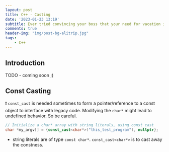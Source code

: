 ```yaml
---
layout: post
title: C++ - Casting 
date: '2023-01-23 13:19'
subtitle: Ever tried convincing your boss that your need for vacation is a 'const' by using const_cast? Welcome to C++ casting!
comments: true
header-img: "img/post-bg-alitrip.jpg"
tags:
    - C++
---
```


## Introduction

TODO - coming soon ;)

## Const Casting

❗ `const_cast` is needed sometimes to form a pointer/reference to a const object to interface with legacy code. Modifying the `char*` might lead to undefined behavior. So be careful.

```cpp
// Initialize a char* array with string literals, using const_cast
char *my_argv[] = {const_cast<char*>("this_test_program"), nullptr};
```

- string literals are of type `const char*`. `const_cast<char*>` is to cast away the constness.
